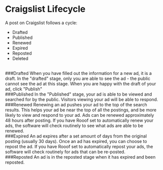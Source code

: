 # Craigslist Lifecycle
 A post on Craigslist follows a cycle:
<br>
- Drafted
- Published
- Renewed
- Expired
- Reposted
- Deleted
<br>
###Drafted
 When you have filled out the information for a new ad, it is a draft. In the "drafted" stage, only you are able to see the ad - the public cannot see the ad at this stage. When you are happy with the draft of your ad, click "Publish"
<br>
###Published
 In the "Published" stage, your ad is able to be viewed and searched for by the public. Visitors viewing your ad will be able to respond.
<br>
###Renewed
 Renewing an ad pushes your ad to the top of the search results. This helps your ad be near the top of all the postings, and be more likely to view and respond to your ad. Ads can be renewed approximately 48 hours after posting. If you have Rooof set to automatically renew your ads, the software will check routinely to see what ads are able to be renewed.
<br>
###Expired
 An ad expires after a set amount of days from the original posting (usually 30 days). Once an ad has expired, you can choose to repost the ad. If you have Rooof set to automatically repost your ads, the software will check routinely for ads that can be re-posted.
 <br>
 ###Reposted
 An ad is in the reposted stage when it has expired and been reposted.